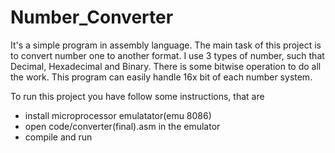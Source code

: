 # Number_Converter
It's a simple program in assembly language. The main task of this project is to convert number one to another format. I use 3 types of number, such that Decimal, Hexadecimal and Binary. There is some bitwise operation to do all the work. This program can easily handle 16x bit of each number system.

To run this project you have follow some instructions, that are
* install microprocessor emulatator(emu 8086)
* open code/converter(final).asm in the emulator
* compile and run
